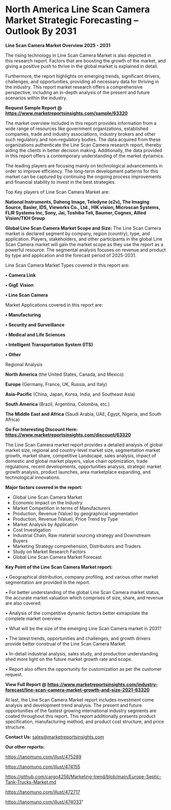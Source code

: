 # North America Line Scan Camera Market Strategic Forecasting – Outlook By 2031

<Strong> Line Scan Camera Market Overview 2025 - 2031</strong>

The rising technology in Line Scan Camera Market is also depicted in this research report. Factors that are boosting the growth of the market, and giving a positive push to thrive in the global market is explained in detail.

Furthermore, the report highlights on emerging trends, significant drivers, challenges, and opportunities, providing all necessary data for thriving in the industry. This report market research offers a comprehensive perspective, including an in-depth analysis of the present and future scenarios within the industry.

<strong>Request Sample Report @ <a href=https://www.marketreportsinsights.com/sample/63320>https://www.marketreportsinsights.com/sample/63320</a></strong>

The market overview included in this report provides information from a wide range of resources like government organizations, established companies, trade and industry associations, industry brokers and other such regulatory and non-regulatory bodies. The data acquired from these organizations authenticate the Line Scan Camera research report, thereby aiding the clients in better decision making. Additionally, the data provided in this report offers a contemporary understanding of the market dynamics.

The leading players are focusing mainly on technological advancements in order to improve efficiency. The long-term development patterns for this market can be captured by continuing the ongoing process improvements and financial stability to invest in the best strategies.

Top Key players of Line Scan Camera Market are:

<strong>National Instruments, Daheng Image, Teledyne (e2v), The Imaging Source, Basler, IDS, Vieworks Co., Ltd., HIK vision, Microscan Systems, FLIR Systems Inc, Sony, Jai, Toshiba Teli, Baumer, Cognex, Allied Vision/TKH Group</strong>

<strong><b>Global Line Scan Camera Market Scope and Size:</b></strong>
The Line Scan Camera market is declared segment by company, region (country), type, and application. Players, stakeholders, and other participants in the global Line Scan Camera market will gain the market scope as they use the report as a powerful resource. The segmental analysis focuses on revenue and product by type and application and the forecast period of 2025-2031.

Line Scan Camera Market Types covered in this report are:

<strong>• Camera Link

• GigE Vision

• Line Scan Camera</strong>

Market Applications covered in this report are:

<strong>• Manufacturing

• Security and Surveillance

• Medical and Life Sciences

• Intelligent Transportation System (ITS)

• Other</strong> 

Regional Analysis

<strong>North America</strong> (the United States, Canada, and Mexico)

<strong>Europe</strong> (Germany, France, UK, Russia, and Italy)

<strong>Asia-Pacific</strong> (China, Japan, Korea, India, and Southeast Asia)

<strong>South America</strong> (Brazil, Argentina, Colombia, etc.)

<strong>The Middle East and Africa</strong> (Saudi Arabia, UAE, Egypt, Nigeria, and South Africa)

<strong>Go For Interesting Discount Here: <a href=https://www.marketreportsinsights.com/discount/63320>https://www.marketreportsinsights.com/discount/63320</a></strong>

The Line Scan Camera market report provides a detailed analysis of global market size, regional and country-level market size, segmentation market growth, market share, competitive Landscape, sales analysis, impact of domestic and global market players, value chain optimization, trade regulations, recent developments, opportunities analysis, strategic market growth analysis, product launches, area marketplace expanding, and technological innovations.

<strong><b>Major factors covered in the report:</b></strong>
<ul>
  <li>Global Line Scan Camera Market </li>
  <li>Economic Impact on the Industry</li>
  <li>Market Competition in terms of Manufacturers</li>
  <li>Production, Revenue (Value) by geographical segmentation</li>
  <li>Production, Revenue (Value), Price Trend by Type</li>
  <li>Market Analysis by Application</li>
  <li>Cost Investigation</li>
  <li>Industrial Chain, Raw material sourcing strategy and Downstream Buyers</li>
  <li>Marketing Strategy comprehension, Distributors and Traders</li>
  <li>Study on Market Research Factors</li>
  <li>Global Line Scan Camera Market Forecast</li>
</ul>

<strong><b>Key Point of the Line Scan Camera Market report:</b></strong>

• Geographical distribution, company profiling, and various other market segmentation are provided in the report.

• For better understanding of the global Line Scan Camera market status, the accurate market valuation which comprises of size, share, and revenue are also covered.

• Analysis of the competitive dynamic factors better extrapolate the complete market overview

• What will be the size of the emerging Line Scan Camera market in 2031?

• The latest trends, opportunities and challenges, and growth drivers provide better construal of the Line Scan Camera Market.

• In-detail industrial analysis, sales study, and production understanding shed more light on the future market growth rate and scope.

• Report also offers the opportunity for customization as per the customer request.

<strong><b>View Full Report @ <a href=https://www.marketreportsinsights.com/industry-forecast/line-scan-camera-market-growth-and-size-2021-63320>https://www.marketreportsinsights.com/industry-forecast/line-scan-camera-market-growth-and-size-2021-63320</a></b></strong>


At last, the Line Scan Camera Market report includes investment come analysis and development trend analysis. The present and future opportunities of the fastest growing international industry segments are coated throughout this report. This report additionally presents product specification, manufacturing method, and product cost structure, and price structure.

<strong>Contact Us:</strong>
sales@marketreportsinsights.com

<strong>Our other reports:</strong>

<a href=https://tanomuno.com/illust/475289>https://tanomuno.com/illust/475289</a>

<a href=https://tanomuno.com/illust/474155>https://tanomuno.com/illust/474155</a>

<a href=https://github.com/cargo4256/Marketing-trend/blob/main/Europe-Septic-Tank-Trucks-Market.md>https://github.com/cargo4256/Marketing-trend/blob/main/Europe-Septic-Tank-Trucks-Market.md</a>

<a href=https://tanomuno.com/illust/472717>https://tanomuno.com/illust/472717</a>

<a href=https://tanomuno.com/illust/474033>https://tanomuno.com/illust/474033</a>"
